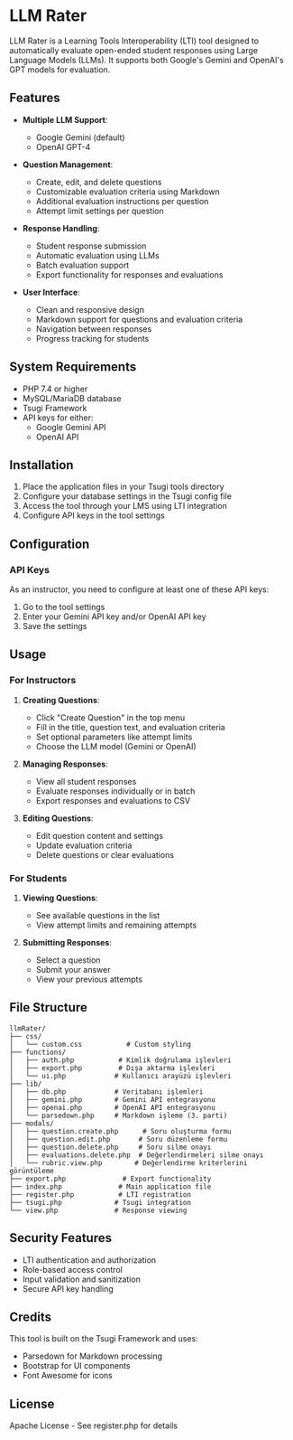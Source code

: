 # LLM Rater

LLM Rater is a Learning Tools Interoperability (LTI) tool designed to automatically evaluate open-ended student responses using Large Language Models (LLMs). It supports both Google's Gemini and OpenAI's GPT models for evaluation.

## Features

- **Multiple LLM Support**: 
  - Google Gemini (default)
  - OpenAI GPT-4
  
- **Question Management**:
  - Create, edit, and delete questions
  - Customizable evaluation criteria using Markdown
  - Additional evaluation instructions per question
  - Attempt limit settings per question

- **Response Handling**:
  - Student response submission
  - Automatic evaluation using LLMs
  - Batch evaluation support
  - Export functionality for responses and evaluations

- **User Interface**:
  - Clean and responsive design
  - Markdown support for questions and evaluation criteria
  - Navigation between responses
  - Progress tracking for students

## System Requirements

- PHP 7.4 or higher
- MySQL/MariaDB database
- Tsugi Framework
- API keys for either:
  - Google Gemini API
  - OpenAI API

## Installation

1. Place the application files in your Tsugi tools directory
2. Configure your database settings in the Tsugi config file
3. Access the tool through your LMS using LTI integration
4. Configure API keys in the tool settings

## Configuration

### API Keys
As an instructor, you need to configure at least one of these API keys:
1. Go to the tool settings
2. Enter your Gemini API key and/or OpenAI API key
3. Save the settings

## Usage

### For Instructors

1. **Creating Questions**:
   - Click "Create Question" in the top menu
   - Fill in the title, question text, and evaluation criteria
   - Set optional parameters like attempt limits
   - Choose the LLM model (Gemini or OpenAI)

2. **Managing Responses**:
   - View all student responses
   - Evaluate responses individually or in batch
   - Export responses and evaluations to CSV

3. **Editing Questions**:
   - Edit question content and settings
   - Update evaluation criteria
   - Delete questions or clear evaluations

### For Students

1. **Viewing Questions**:
   - See available questions in the list
   - View attempt limits and remaining attempts

2. **Submitting Responses**:
   - Select a question
   - Submit your answer
   - View your previous attempts

## File Structure

```
llmRater/
├── css/
│   └── custom.css           # Custom styling
├── functions/
│   ├── auth.php           # Kimlik doğrulama işlevleri
│   ├── export.php         # Dışa aktarma işlevleri
│   └── ui.php            # Kullanıcı arayüzü işlevleri
├── lib/
│   ├── db.php            # Veritabanı işlemleri
│   ├── gemini.php        # Gemini API entegrasyonu
│   ├── openai.php        # OpenAI API entegrasyonu
│   └── parsedown.php     # Markdown işleme (3. parti)
├── modals/
│   ├── question.create.php      # Soru oluşturma formu
│   ├── question.edit.php       # Soru düzenleme formu
│   ├── question.delete.php     # Soru silme onayı
│   ├── evaluations.delete.php  # Değerlendirmeleri silme onayı
│   └── rubric.view.php        # Değerlendirme kriterlerini görüntüleme
├── export.php              # Export functionality
├── index.php              # Main application file
├── register.php           # LTI registration
├── tsugi.php             # Tsugi integration
└── view.php              # Response viewing
```

## Security Features

- LTI authentication and authorization
- Role-based access control
- Input validation and sanitization
- Secure API key handling

## Credits

This tool is built on the Tsugi Framework and uses:
- Parsedown for Markdown processing
- Bootstrap for UI components
- Font Awesome for icons

## License

Apache License - See register.php for details